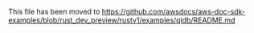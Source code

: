 This file has been moved to https://github.com/awsdocs/aws-doc-sdk-examples/blob/rust_dev_preview/rustv1/examples/qldb/README.md

